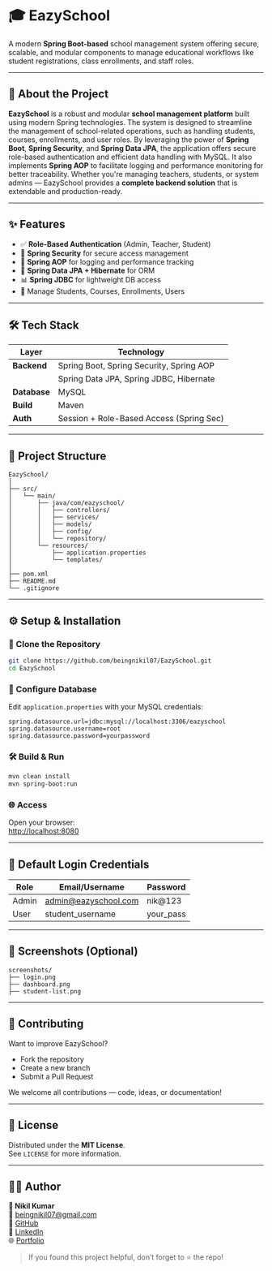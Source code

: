 # 🎓 EazySchool

A modern **Spring Boot-based** school management system offering secure, scalable, and modular components to manage educational workflows like student registrations, class enrollments, and staff roles.

---

## 🚀 About the Project

**EazySchool** is a robust and modular **school management platform** built using modern Spring technologies. The system is designed to streamline the management of school-related operations, such as handling students, courses, enrollments, and user roles. By leveraging the power of **Spring Boot**, **Spring Security**, and **Spring Data JPA**, the application offers secure role-based authentication and efficient data handling with MySQL. It also implements **Spring AOP** to facilitate logging and performance monitoring for better traceability. Whether you're managing teachers, students, or system admins — EazySchool provides a **complete backend solution** that is extendable and production-ready.

---

## ✨ Features

- ✅ **Role-Based Authentication** (Admin, Teacher, Student)
- 🔐 **Spring Security** for secure access management
- 🔄 **Spring AOP** for logging and performance tracking
- 💾 **Spring Data JPA + Hibernate** for ORM
- 📊 **Spring JDBC** for lightweight DB access
- 🏫 Manage Students, Courses, Enrollments, Users

---

## 🛠️ Tech Stack

| Layer        | Technology                                     |
|--------------|------------------------------------------------|
| **Backend**  | Spring Boot, Spring Security, Spring AOP       |
|              | Spring Data JPA, Spring JDBC, Hibernate        |
| **Database** | MySQL                                          |
| **Build**    | Maven                                          |
| **Auth**     | Session + Role-Based Access (Spring Sec)  |

---

## 🧰 Project Structure

```
EazySchool/
│
├── src/
│   └── main/
│       ├── java/com/eazyschool/
│       │   ├── controllers/
│       │   ├── services/
│       │   ├── models/
│       │   ├── config/
│       │   └── repository/
│       └── resources/
│           ├── application.properties
│           └── templates/
│
├── pom.xml
├── README.md
└── .gitignore
```

---

## ⚙️ Setup & Installation

### 🔁 Clone the Repository
```bash
git clone https://github.com/beingnikil07/EazySchool.git
cd EazySchool
```

### 🧩 Configure Database
Edit `application.properties` with your MySQL credentials:
```properties
spring.datasource.url=jdbc:mysql://localhost:3306/eazyschool
spring.datasource.username=root
spring.datasource.password=yourpassword
```

### 🛠️ Build & Run
```bash
mvn clean install
mvn spring-boot:run
```

### 🌐 Access
Open your browser:  
[http://localhost:8080](http://localhost:8080)

---

## 🔑 Default Login Credentials

| Role   | Email/Username         | Password  |
|--------|------------------------|-----------|
| Admin  | admin@eazyschool.com   | nik@123   |
| User   | student_username       | your_pass |

---

## 📸 Screenshots (Optional)
```
screenshots/
├── login.png
├── dashboard.png
├── student-list.png
```

---

## 🤝 Contributing

Want to improve EazySchool?  
- Fork the repository
- Create a new branch
- Submit a Pull Request

We welcome all contributions — code, ideas, or documentation!

---

## 📜 License

Distributed under the **MIT License**.  
See `LICENSE` for more information.

---

## 🙋‍♂️ Author

**👨 Nikil Kumar**  
📧 [beingnikil07@gmail.com](mailto:beingnikil07@gmail.com)  
🔗 [GitHub](https://github.com/beingnikil07)  
🔗 [LinkedIn](https://www.linkedin.com/in/nikilkumar07/)  
🌐 [Portfolio](https://nikhilrana07.vercel.app/) 

> If you found this project helpful, don’t forget to ⭐ the repo!
